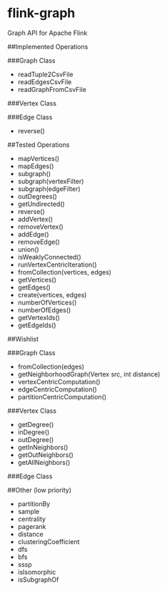 flink-graph
===========

Graph API for Apache Flink

##Implemented Operations

###Graph Class

* readTuple2CsvFile
* readEdgesCsvFile
* readGraphFromCsvFile

###Vertex Class

###Edge Class
* reverse()

##Tested Operations
* mapVertices()
* mapEdges()
* subgraph()
* subgraph(vertexFilter)
* subgraph(edgeFilter)
* outDegrees()
* getUndirected()
* reverse()
* addVertex()
* removeVertex()
* addEdge()
* removeEdge()
* union()
* isWeaklyConnected()
* runVertexCentricIteration()
* fromCollection(vertices, edges)
* getVertices()
* getEdges()
* create(vertices, edges)
* numberOfVertices()
* numberOfEdges()
* getVertexIds()
* getEdgeIds()

##Wishlist

###Graph Class
* fromCollection(edges)
* getNeighborhoodGraph(Vertex src, int distance)
* vertexCentricComputation()
* edgeCentricComputation()
* partitionCentricComputation()

###Vertex Class
* getDegree()
* inDegree()
* outDegree()
* getInNeighbors()
* getOutNeighbors()
* getAllNeighbors()


###Edge Class

##Other (low priority)
* partitionBy
* sample
* centrality
* pagerank
* distance
* clusteringCoefficient
* dfs
* bfs
* sssp
* isIsomorphic
* isSubgraphOf
